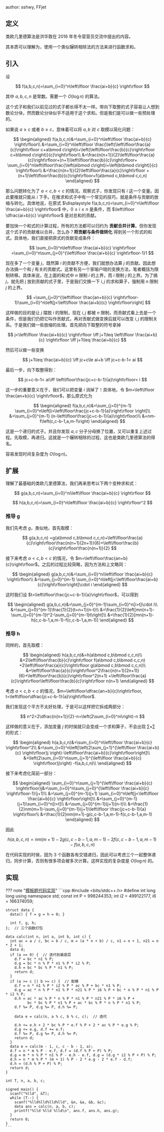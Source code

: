 author: sshwy, FFjet

## 定义

类欧几里德算法是洪华敦在 2016 年冬令营营员交流中提出的内容。

其本质可以理解为，使用一个类似辗转相除法的方法来进行函数求和。

## 引入

设

$$
f(a,b,c,n)=\sum_{i=0}^n\left\lfloor \frac{ai+b}{c} \right\rfloor
$$

其中 $a,b,c,n$ 是常数。需要一个 $O(\log n)$ 的算法。

这个式子和我们以前见过的式子都长得不太一样。带向下取整的式子容易让人想到数论分块，然而数论分块似乎不适用于这个求和。但是我们是可以做一些预处理的。

如果说 $a\ge c$ 或者 $b\ge c$，意味着可以将 $a,b$ 对 $c$ 取模以简化问题：

$$
\begin{aligned}
f(a,b,c,n)&=\sum_{i=0}^n\left\lfloor \frac{ai+b}{c} \right\rfloor\\
&=\sum_{i=0}^n\left\lfloor
\frac{\left(\left\lfloor\frac{a}{c}\right\rfloor c+a\bmod c\right)i+\left(\left\lfloor\frac{b}{c}\right\rfloor c+b\bmod c\right)}{c}\right\rfloor\\
&=\frac{n(n+1)}{2}\left\lfloor\frac{a}{c}\right\rfloor+(n+1)\left\lfloor\frac{b}{c}\right\rfloor+
\sum_{i=0}^n\left\lfloor\frac{\left(a\bmod c\right)i+\left(b\bmod c\right)}{c}
\right\rfloor\\
&=\frac{n(n+1)}{2}\left\lfloor\frac{a}{c}\right\rfloor
+(n+1)\left\lfloor\frac{b}{c}\right\rfloor+f(a\bmod c,b\bmod c,c,n)
\end{aligned}
$$

那么问题转化为了 $a<c,b<c$ 的情况。观察式子，你发现只有 $i$ 这一个变量。因此要推就只能从 $i$ 下手。在推求和式子中有一个常见的技巧，就是条件与贡献的放缩与转化。具体地说，在原式 $\displaystyle f(a,b,c,n)=\sum_{i=0}^n\left\lfloor \frac{ai+b}{c} \right\rfloor$ 中，$0\le i\le n$ 是条件，而 $\left\lfloor \dfrac{ai+b}{c} \right\rfloor$ 是对总和的贡献。

要加快一个和式的计算过程，所有的方法都可以归约为 **贡献合并计算**。但你发现这个式子的贡献难以合并，怎么办？**将贡献与条件做转化** 得到另一个形式的和式。具体地，我们直接把原式的贡献变成条件：

$$
\sum_{i=0}^n\left\lfloor \frac{ai+b}{c} \right\rfloor
=\sum_{i=0}^n\sum_{j=0}^{\left\lfloor \frac{ai+b}{c} \right\rfloor-1}1
$$

现在多了一个变量 $j$，既然算 $i$ 的贡献不方便，我们就想办法算 $j$ 的贡献。因此想办法搞一个和 $j$ 有关的贡献式。这里有另一个家喻户晓的变换方法，笔者概括为限制转移。具体来说，在上面的和式中 $n$ 限制 $i$ 的上界，而 $i$ 限制 $j$ 的上界。为了搞 $j$，就先把 j 放到贡献的式子里，于是我们交换一下 $i,j$ 的求和算子，强制用 $n$ 限制 $j$ 的上界。

$$
=\sum_{j=0}^{\left\lfloor \frac{an+b}{c} \right\rfloor-1}\sum_{i=0}^n\left[j<\left\lfloor \frac{ai+b}{c} \right\rfloor\right]
$$

这样做的目的是让 $j$ 摆脱 $i$ 的限制，现在 $i,j$ 都被 $n$ 限制，而贡献式看上去是一个条件，但是我们仍把它叫作贡献式，再对贡献式做变换后就可以改变 $i,j$ 的限制关系。于是我们做一些放缩的处理。首先把向下取整的符号拿掉

$$
j<\left\lfloor \frac{ai+b}{c} \right\rfloor
\iff j+1\leq \left\lfloor \frac{ai+b}{c} \right\rfloor
\iff j+1\leq \frac{ai+b}{c}
$$

然后可以做一些变换

$$
j+1\leq \frac{ai+b}{c} \iff jc+c\le ai+b \iff jc+c-b-1< ai
$$

最后一步，向下取整得到：

$$
jc+c-b-1< ai\iff \left\lfloor\frac{jc+c-b-1}{a}\right\rfloor< i
$$

这一步的重要意义在于，我们可以把变量 $i$ 消掉了！具体地，令 $m=\left\lfloor \frac{an+b}{c} \right\rfloor$，那么原式化为

$$
\begin{aligned}
f(a,b,c,n)&=\sum_{j=0}^{m-1}
\sum_{i=0}^n\left[i>\left\lfloor\frac{jc+c-b-1}{a}\right\rfloor \right]\\
&=\sum_{j=0}^{m-1}
(n-\left\lfloor\frac{jc+c-b-1}{a}\right\rfloor)\\
&=nm-f\left(c,c-b-1,a,m-1\right)
\end{aligned}
$$

这是一个递归的式子。并且你发现 $a,c$ 分子分母换了位置，又可以重复上述过程。先取模，再递归。这就是一个辗转相除的过程，这也是类欧几里德算法的得名。

容易发现时间复杂度为 $O(\log n)$。

## 扩展

理解了最基础的类欧几里德算法，我们再来思考以下两个变种求和式：

$$
g(a,b,c,n)=\sum_{i=0}^ni\left\lfloor \frac{ai+b}{c} \right\rfloor
$$

$$
h(a,b,c,n)=\sum_{i=0}^n\left\lfloor \frac{ai+b}{c} \right\rfloor^2
$$

### 推导 g

我们先考虑 $g$，类似地，首先取模：

$$
g(a,b,c,n)
=g(a\bmod c,b\bmod c,c,n)+\left\lfloor\frac{a}{c}\right\rfloor\frac{n(n+1)(2n+1)}{6}+\left\lfloor\frac{b}{c}\right\rfloor\frac{n(n+1)}{2}
$$

接下来考虑 $a<c,b<c$ 的情况，令 $m=\left\lfloor\frac{an+b}{c}\right\rfloor$。之后的过程比较简略，因为方法和上文略同：

$$
\begin{aligned}
g(a,b,c,n)&=\sum_{i=0}^ni\left\lfloor \frac{ai+b}{c} \right\rfloor\\
&=\sum_{j=0}^{m-1}
\sum_{i=0}^n\left[j<\left\lfloor\frac{ai+b}{c}\right\rfloor\right]\cdot i
\end{aligned}
$$

这时我们设 $t=\left\lfloor\frac{jc+c-b-1}{a}\right\rfloor$，可以得到

$$
\begin{aligned}
g(a,b,c,n)&=\sum_{j=0}^{m-1}\sum_{i=0}^n[i>t]\cdot i\\
&=\sum_{j=0}^{m-1}\frac{1}{2}(t+n+1)(n-t)\\
&=\frac{1}{2}\left[mn(n+1)-\sum_{j=0}^{m-1}t^2-\sum_{j=0}^{m-1}t\right]\\
&=\frac{1}{2}[mn(n+1)-h(c,c-b-1,a,m-1)-f(c,c-b-1,a,m-1)]
\end{aligned}
$$

### 推导 h

同样的，首先取模：

$$
\begin{aligned}
h(a,b,c,n)&=h(a\bmod c,b\bmod c,c,n)\\
&+2\left\lfloor\frac{b}{c}\right\rfloor f(a\bmod c,b\bmod c,c,n)
+2\left\lfloor\frac{a}{c}\right\rfloor g(a\bmod c,b\bmod c,c,n)\\
&+\left\lfloor\frac{a}{c}\right\rfloor^2\frac{n(n+1)(2n+1)}{6}+\left\lfloor\frac{b}{c}\right\rfloor^2(n+1)
+\left\lfloor\frac{a}{c}\right\rfloor\left\lfloor\frac{b}{c}\right\rfloor n(n+1)
\end{aligned}
$$

考虑 $a<c,b<c$ 的情况，$m=\left\lfloor\dfrac{an+b}{c}\right\rfloor, t=\left\lfloor\dfrac{jc+c-b-1}{a}\right\rfloor$.

我们发现这个平方不太好处理，于是可以这样把它拆成两部分：

$$
n^2=2\dfrac{n(n+1)}{2}-n=\left(2\sum_{i=0}^ni\right)-n
$$

这样做的意义在于，添加变量 $j$ 的时侯就只会变成一个求和算子，不会出现 $\sum\times \sum$ 的形式：

$$
\begin{aligned}
h(a,b,c,n)&=\sum_{i=0}^n\left\lfloor \frac{ai+b}{c} \right\rfloor^2\\
&=\sum_{i=0}^n\left[\left(2\sum_{j=1}^{\left\lfloor \frac{ai+b}{c} \right\rfloor}j \right)-\left\lfloor\frac{ai+b}{c}\right\rfloor\right]\\
&=\left(2\sum_{i=0}^n\sum_{j=1}^{\left\lfloor \frac{ai+b}{c} \right\rfloor}j\right) -f(a,b,c,n)\\
\end{aligned}
$$

接下来考虑化简前一部分：

$$
\begin{aligned}
\sum_{i=0}^n\sum_{j=1}^{\left\lfloor \frac{ai+b}{c} \right\rfloor}j&=\sum_{i=0}^n\sum_{j=0}^{\left\lfloor \frac{ai+b}{c} \right\rfloor-1}(j+1)\\
&=\sum_{j=0}^{m-1}(j+1)
\sum_{i=0}^n\left[j<\left\lfloor \frac{ai+b}{c} \right\rfloor\right]\\
&=\sum_{j=0}^{m-1}(j+1)\sum_{i=0}^n[i>t]\\
&=\sum_{j=0}^{m-1}(j+1)(n-t)\\
&=\frac{1}{2}nm(m+1)-\sum_{j=0}^{m-1}(j+1)\left\lfloor \frac{jc+c-b-1}{a} \right\rfloor\\
&=\frac{1}{2}nm(m+1)-g(c,c-b-1,a,m-1)-f(c,c-b-1,a,m-1)
\end{aligned}
$$

因此

$$
h(a,b,c,n)=nm(m+1)-2g(c,c-b-1,a,m-1)-2f(c,c-b-1,a,m-1)-f(a,b,c,n)
$$

在代码实现的时侯，因为 $3$ 个函数各有交错递归，因此可以考虑三个一起整体递归，同步计算，否则有很多项会被多次计算。这样实现的复杂度是 $O(\log n)$ 的。

## 实现

??? note "[模板题代码实现](https://www.luogu.com.cn/problem/P5170)"
    ```cpp
    #include <bits/stdc++.h>
    #define int long long
    using namespace std;
    const int P = 998244353;
    int i2 = 499122177, i6 = 166374059;
    
    struct data {
      data() { f = g = h = 0; }
    
      int f, g, h;
    };  // 三个函数打包
    
    data calc(int n, int a, int b, int c) {
      int ac = a / c, bc = b / c, m = (a * n + b) / c, n1 = n + 1, n21 = n * 2 + 1;
      data d;
      if (a == 0) {  // 迭代到最底层
        d.f = bc * n1 % P;
        d.g = bc * n % P * n1 % P * i2 % P;
        d.h = bc * bc % P * n1 % P;
        return d;
      }
      if (a >= c || b >= c) {  // 取模
        d.f = n * n1 % P * i2 % P * ac % P + bc * n1 % P;
        d.g = ac * n % P * n1 % P * n21 % P * i6 % P + bc * n % P * n1 % P * i2 % P;
        d.h = ac * ac % P * n % P * n1 % P * n21 % P * i6 % P +
              bc * bc % P * n1 % P + ac * bc % P * n % P * n1 % P;
        d.f %= P, d.g %= P, d.h %= P;
    
        data e = calc(n, a % c, b % c, c);  // 迭代
    
        d.h += e.h + 2 * bc % P * e.f % P + 2 * ac % P * e.g % P;
        d.g += e.g, d.f += e.f;
        d.f %= P, d.g %= P, d.h %= P;
        return d;
      }
      data e = calc(m - 1, c, c - b - 1, a);
      d.f = n * m % P - e.f, d.f = (d.f % P + P) % P;
      d.g = m * n % P * n1 % P - e.h - e.f, d.g = (d.g * i2 % P + P) % P;
      d.h = n * m % P * (m + 1) % P - 2 * e.g - 2 * e.f - d.f;
      d.h = (d.h % P + P) % P;
      return d;
    }
    
    int T, n, a, b, c;
    
    signed main() {
      scanf("%lld", &T);
      while (T--) {
        scanf("%lld%lld%lld%lld", &n, &a, &b, &c);
        data ans = calc(n, a, b, c);
        printf("%lld %lld %lld\n", ans.f, ans.h, ans.g);
      }
      return 0;
    }
    ```
